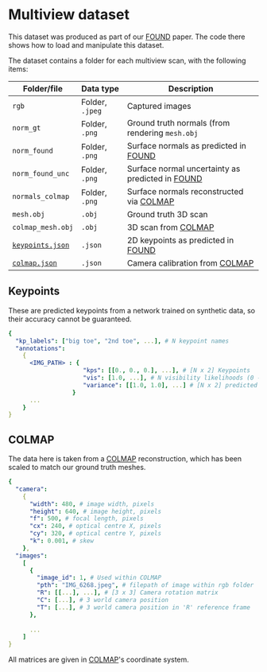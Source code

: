 # Multiview dataset

This dataset was produced as part of our [FOUND](http://ollieboyne.github.io/FOUND) paper. The code there shows how to load and manipulate this dataset.

The dataset contains a folder for each multiview scan, with the following items:

| Folder/file                         | Data type           | Description                                                                                              |
|-------------------------------------|---------------------|----------------------------------------------------------------------------------------------------------|
| `rgb`                               | Folder, `.jpeg`     | Captured images                                                                                          |
| `norm_gt`                           | Folder, `.png` | Ground truth normals (from rendering `mesh.obj`                                                          |
| `norm_found`                        | Folder, `.png` | Surface normals as predicted in [FOUND](http://ollieboyne.github.io/FOUND)                               |
| `norm_found_unc`                    | Folder, `.png`| Surface normal uncertainty as predicted in [FOUND](http://ollieboyne.github.io/FOUND)                    |
| `normals_colmap`                    | Folder, `.png` | Surface normals reconstructed via [COLMAP](https://colmap.github.io)                                     |
| `mesh.obj`                          | `.obj` | Ground truth 3D scan                                                                                     |
| `colmap_mesh.obj`                   | `.obj` | 3D scan from [COLMAP](https://colmap.github.io)                                                          |
| [`keypoints.json`](#keypoints) | `.json` | 2D keypoints as predicted in [FOUND](http://ollieboyne.github.io/FOUND) |
| [`colmap.json`](#colmap)       | `.json` | Camera calibration from [COLMAP](https://colmap.github.io)                                               |

## Keypoints

These are predicted keypoints from a network trained on synthetic data, so their accuracy cannot be guaranteed.

```yaml
{
  "kp_labels": ["big toe", "2nd toe", ...], # N keypoint names
  "annotations":
    {
      <IMG_PATH> : {
                     "kps": [[0., 0., 0.], ...], # [N x 2] Keypoints
                     "vis": [1.0, ...], # N visibility likelihoods (0 - 1)
                     "variance": [[1.0, 1.0], ...] # [N x 2] predicted variance of keypoint positions
                  }
      ...
    }
}
```

## COLMAP

The data here is taken from a [COLMAP](https://colmap.github.io) reconstruction, which has been scaled to match our ground truth meshes.

```yaml
{
  "camera":
    {
      "width": 480, # image width, pixels
      "height": 640, # image height, pixels
      "f": 500, # focal length, pixels
      "cx": 240, # optical centre X, pixels
      "cy": 320, # optical centre Y, pixels
      "k": 0.001, # skew
    },
  "images":
    [
      {
        "image_id": 1, # Used within COLMAP
        "pth": "IMG_6268.jpeg", # filepath of image within rgb folder
        "R": [[...], ...], # [3 x 3] Camera rotation matrix
        "C": [...], # 3 world camera position
        "T": [...], # 3 world camera position in 'R' reference frame
      },
        
      ...
    ]
}
```

All matrices are given in [COLMAP](https://colmap.github.io)'s coordinate system.
